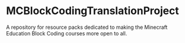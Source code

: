 # MCBlockCodingTranslationProject
A repository for resource packs dedicated to making the Minecraft Education Block Coding courses more open to all.
